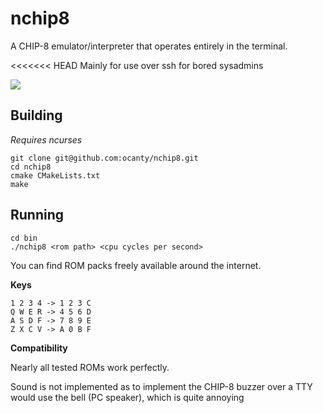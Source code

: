 nchip8
==
A CHIP-8 emulator/interpreter that operates entirely in the terminal.

<<<<<<< HEAD
Mainly for use over ssh for bored sysadmins

![](https://giant.gfycat.com/GratefulCookedHalicore.gif)

Building
----
_Requires ncurses_

```
git clone git@github.com:ocanty/nchip8.git
cd nchip8
cmake CMakeLists.txt
make
```

Running
----
```
cd bin
./nchip8 <rom path> <cpu cycles per second>
```

You can find ROM packs freely available around the internet.

**Keys**

```
1 2 3 4 -> 1 2 3 C
Q W E R -> 4 5 6 D
A S D F -> 7 8 9 E
Z X C V -> A 0 B F
```

**Compatibility**

Nearly all tested ROMs work perfectly.

Sound is not implemented as to implement the CHIP-8 buzzer over a TTY would use the bell (PC speaker), which is quite annoying
